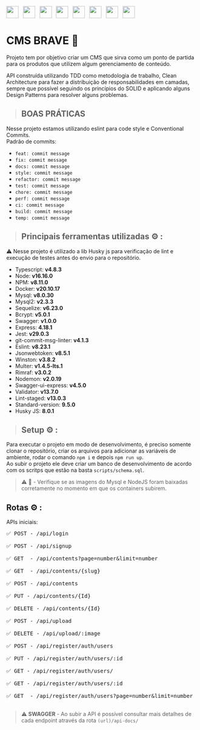 <img height="32" width="32" src="https://cdn.jsdelivr.net/npm/simple-icons@v7/icons/typescript.svg" />&nbsp;&nbsp;
<img height="32" width="32" src="https://cdn.jsdelivr.net/npm/simple-icons@v7/icons/npm.svg" />&nbsp;&nbsp;
<img height="32" width="32" src="https://cdn.jsdelivr.net/npm/simple-icons@v7/icons/nodedotjs.svg" />&nbsp;&nbsp;
<img height="32" width="32" src="https://cdn.jsdelivr.net/npm/simple-icons@v7/icons/docker.svg" />&nbsp;&nbsp;
<img height="32" width="32" src="https://cdn.jsdelivr.net/npm/simple-icons@v7/icons/mysql.svg" />&nbsp;&nbsp;
<img height="32" width="32" src="https://cdn.jsdelivr.net/npm/simple-icons@v7/icons/jest.svg" />&nbsp;&nbsp;
<img height="32" width="32" src="https://cdn.jsdelivr.net/npm/simple-icons@v7/icons/swagger.svg" />&nbsp;&nbsp;
<img height="32" width="32" src="https://cdn.jsdelivr.net/npm/simple-icons@v7/icons/sequelize.svg" />&nbsp;&nbsp;
<br>

# CMS BRAVE 🚀

Projeto tem por objetivo criar um CMS que sirva como um ponto de partida para os produtos que utilizem algum gerenciamento de conteúdo.

API construída utilizando TDD como metodologia de trabalho, Clean Architecture para fazer a distribuição de responsabilidades em camadas, sempre que possível seguindo os princípios do SOLID e aplicando alguns Design Patterns para resolver alguns problemas.
> ## BOAS PRÁTICAS

Nesse projeto estamos utilizando eslint para code style e Conventional Commits.<br>
Padrão de commits:
- `feat: commit message`
- `fix: commit message`
- `docs: commit message`
- `style: commit message`
- `refactor: commit message`
- `test: commit message`
- `chore: commit message`
- `perf: commit message`
- `ci: commit message`
- `build: commit message`
- `temp: commit message`


>  ## Principais ferramentas utilizadas ⚙️ :

⚠️ Nesse projeto é utilizado a lib Husky js para verificação de lint e execução de testes antes do envio para o repositório.
* Typescript: **v4.8.3**
* Node: **v16.16.0**
* NPM: **v8.11.0**
* Docker: **v20.10.17**
* Mysql: **v8.0.30**
* Mysql2: **v2.3.3**
* Sequelize: **v6.23.0**
* Bcrypt: **v5.0.1**
* Swagger: **v1.0.0**
* Express: **4.18.1**
* Jest: **v29.0.3**
* git-commit-msg-linter: **v4.1.3**
* Eslint: **v8.23.1**
* Jsonwebtoken: **v8.5.1**
* Winston: **v3.8.2**
* Multer: **v1.4.5-lts.1**
* Rimraf: **v3.0.2**
* Nodemon: **v2.0.19**
* Swagger-ui-express: **v4.5.0**
* Validator: **v13.7.0**
* Lint-staged: **v13.0.3**
* Standard-version: **9.5.0**
* Husky JS: **8.0.1**

>  ## Setup ⚙️ :

Para executar o projeto em modo de desenvolvimento, é preciso somente clonar o repositório, criar os arquivos para adicionar as variáveis de ambiente, rodar o comando `npm i` e depois `npm run up`. <br>
Ao subir o projeto ele deve criar um banco de desenvolvimento de acordo com os scritps que estão na basta `scripts/schema.sql`. <br>

> ⚠️  🐳   -  Verifique se as imagens do Mysql e NodeJS foram baixadas corretamente no momento em que os containers subirem.


## Rotas ⚙️ :

APIs iniciais:
<pre>
✅ POST - /api/login<br>
✅ POST - /api/signup<br>
✅ GET  - /api/contents?page=number&limit=number<br>
✅ GET  - /api/contents/{slug}<br>
✅ POST - /api/contents<br>
✅ PUT - /api/contents/{Id}<br>
✅ DELETE - /api/contents/{Id}<br>
✅ POST - /api/upload<br>
✅ DELETE - /api/upload/:image<br>
✅ POST - /api/register/auth/users<br>
✅ PUT - /api/register/auth/users/:id<br>
✅ GET - /api/register/auth/users/<br>
✅ GET - /api/register/auth/users/:id<br>
✅ GET  - /api/register/auth/users?page=number&limit=number<br>
</pre>

> ⚠️  **SWAGGER**  -  Ao subir a API é possível consultar mais detalhes de cada endpoint através da rota `(url)/api-docs/`

